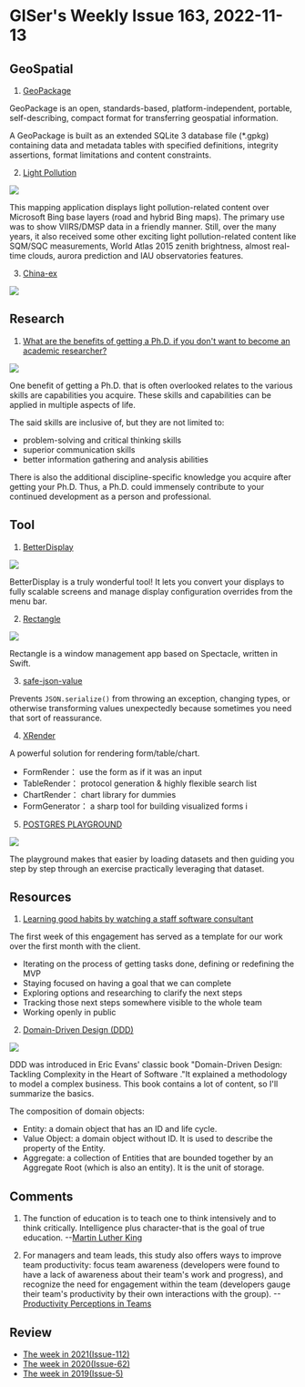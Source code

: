 # GISer's Weekly Issue 163, 2022-11-13

## GeoSpatial

1. [GeoPackage](https://www.geopackage.org/)

GeoPackage is an open, standards-based, platform-independent, portable, self-describing, compact format for transferring geospatial information.

A GeoPackage is built as an extended SQLite 3 database file (\*.gpkg) containing data and metadata tables with specified definitions, integrity assertions, format limitations and content constraints.

2. [Light Pollution](https://www.lightpollutionmap.info/)

![](https://imgs.zhubai.love/22d96568929d417e9f22b3d1e64b3220.png)

This mapping application displays light pollution-related content over Microsoft Bing base layers (road and hybrid Bing maps). The primary use was to show VIIRS/DMSP data in a friendly manner. Still, over the many years, it also received some other exciting light pollution-related content like SQM/SQC measurements, World Atlas 2015 zenith brightness, almost real-time clouds, aurora prediction and IAU observatories features.

3. [China-ex](https://github.com/itorr/china-ex)

![](https://github.com/itorr/china-ex/raw/main/cover.png)

## Research

1. [What are the benefits of getting a Ph.D. if you don't want to become an academic researcher?](https://qr.ae/pvjGUv)

![](https://qph.cf2.quoracdn.net/main-qimg-855f1887761f2cc5ca61ea8be7cd3645-pjlq)

One benefit of getting a Ph.D. that is often overlooked relates to the various skills are capabilities you acquire. These skills and capabilities can be applied in multiple aspects of life.

The said skills are inclusive of, but they are not limited to:

- problem-solving and critical thinking skills
- superior communication skills
- better information gathering and analysis abilities

There is also the additional discipline-specific knowledge you acquire after getting your Ph.D. Thus, a Ph.D. could immensely contribute to your continued development as a person and professional.

## Tool

1. [BetterDisplay](https://github.com/waydabber/BetterDisplay)

![](https://user-images.githubusercontent.com/37590873/196436511-fd96e089-aeff-42b0-a2e0-2e17f6c3cf73.png)

BetterDisplay is a truly wonderful tool! It lets you convert your displays to fully scalable screens and manage display configuration overrides from the menu bar.

2. [Rectangle](https://github.com/rxhanson/Rectangle)

![](https://user-images.githubusercontent.com/13651296/183785536-a67a2e2a-7c55-4c19-9bf8-482e734b1632.png)

Rectangle is a window management app based on Spectacle, written in Swift.

3. [safe-json-value](https://github.com/ehmicky/safe-json-value)

Prevents `JSON.serialize()` from throwing an exception, changing types, or otherwise transforming values unexpectedly because sometimes you need that sort of reassurance.

4. [XRender](https://github.com/alibaba/x-render)

A powerful solution for rendering form/table/chart.

- FormRender： use the form as if it was an input
- TableRender： protocol generation & highly flexible search list
- ChartRender： chart library for dummies
- FormGenerator： a sharp tool for building visualized forms i

5. [POSTGRES PLAYGROUND](https://www.crunchydata.com/developers/tutorials)

![](https://cdn.beekka.com/blogimg/asset/202208/bg2022081802.webp)

The playground makes that easier by loading datasets and then guiding you step by step through an exercise practically leveraging that dataset.

## Resources

1. [Learning good habits by watching a staff software consultant](https://blog.testdouble.com/posts/2022-11-09-what-i-learned-watching-a-staff-consultant/)

The first week of this engagement has served as a template for our work over the first month with the client.

- Iterating on the process of getting tasks done, defining or redefining the MVP
- Staying focused on having a goal that we can complete
- Exploring options and researching to clarify the next steps
- Tracking those next steps somewhere visible to the whole team
- Working openly in public

2. [Domain-Driven Design (DDD)](https://blog.bytebytego.com/p/ep32-how-does-grpc-work)

![](https://substackcdn.com/image/fetch/w_1456,c_limit,f_webp,q_auto:good,fl_progressive:steep/https%3A%2F%2Fbucketeer-e05bbc84-baa3-437e-9518-adb32be77984.s3.amazonaws.com%2Fpublic%2Fimages%2F4138b20e-ac72-40a7-a753-cfb1916be3c0_1336x1012.jpeg)

DDD was introduced in Eric Evans' classic book "Domain-Driven Design: Tackling Complexity in the Heart of Software ."It explained a methodology to model a complex business. This book contains a lot of content, so I'll summarize the basics.

The composition of domain objects:

- Entity: a domain object that has an ID and life cycle.
- Value Object: a domain object without ID. It is used to describe the property of the Entity.
- Aggregate: a collection of Entities that are bounded together by an Aggregate Root (which is also an entity). It is the unit of storage.

## Comments

1. The function of education is to teach one to think intensively and to think critically. Intelligence plus character-that is the goal of true education.
   --[Martin Luther King](https://qr.ae/pvjGUv)

2. For managers and team leads, this study also offers ways to improve team productivity: focus team awareness (developers were found to have a lack of awareness about their team's work and progress), and recognize the need for engagement within the team (developers gauge their team's productivity by their own interactions with the group).
   --[Productivity Perceptions in Teams](https://abinoda.substack.com/p/team-productivity)

## Review

- [The week in 2021(Issue-112)](https://github.com/lkcozy/weekly/blob/master/docs/2021/issue-112.md)
- [The week in 2020(Issue-62)](https://github.com/lkcozy/weekly/blob/master/docs/2020/issue-62.md)
- [The week in 2019(Issue-5)](https://github.com/lkcozy/weekly/blob/master/docs/2019/issue-5.md)
